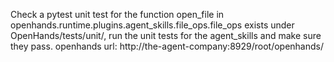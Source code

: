 Check a pytest unit test for the function open_file in openhands.runtime.plugins.agent_skills.file_ops.file_ops exists under OpenHands/tests/unit/, run the unit tests for the agent_skills and make sure they pass.
openhands url: http://the-agent-company:8929/root/openhands/

